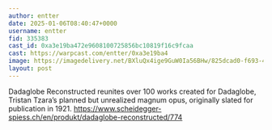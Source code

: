 ```yaml
---
author: entter
date: 2025-01-06T08:40:47+0000
username: entter
fid: 335383
cast_id: 0xa3e19ba472e9608100725856bc10819f16c9fcaa
cast: https://warpcast.com/entter/0xa3e19ba4
image: https://imagedelivery.net/BXluQx4ige9GuW0Ia56BHw/825dcad0-f693-41bb-3340-4bbe3c3c2300/original
layout: post
---
```

Dadaglobe Reconstructed reunites over 100 works created for Dadaglobe, Tristan Tzara’s planned but unrealized magnum opus, originally slated for publication in 1921. https://www.scheidegger-spiess.ch/en/produkt/dadaglobe-reconstructed/774  

<img src='https://imagedelivery.net/BXluQx4ige9GuW0Ia56BHw/825dcad0-f693-41bb-3340-4bbe3c3c2300/original' alt='' referrerpolicy='no-referrer'/>